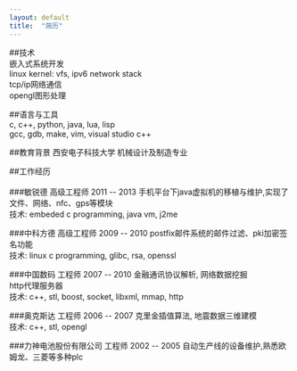 ```yaml
---
layout: default
title:  "简历"
---
```


##技术   
嵌入式系统开发   
linux kernel: vfs, ipv6 network stack   
tcp/ip网络通信    
opengl图形处理      

##语言与工具  
c, c++, python, java, lua, lisp    
gcc, gdb, make, vim, visual studio c++   

##教育背景
西安电子科技大学 机械设计及制造专业   

##工作经历<br><br />
###敏锐德 高级工程师 2011 -- 2013
手机平台下java虚拟机的移植与维护,实现了文件、网络、nfc、gps等模块   
技术: embeded c programming, java vm, j2me  

###中科方德 高级工程师 2009 -- 2010
postfix邮件系统的邮件过滤、pki加密签名功能   
技术: linux c programming, glibc, rsa, openssl  

###中国数码 工程师 2007 -- 2010
金融通讯协议解析, 网络数据挖掘   
http代理服务器   
技术: c++, stl, boost, socket, libxml, mmap, http  

###奥克斯达 工程师 2006 -- 2007
克里金插值算法, 地震数据三维建模      
技术: c++, stl, opengl   

###力神电池股份有限公司 工程师  2002 -- 2005
自动生产线的设备维护,熟悉欧姆龙、三菱等多种plc    
